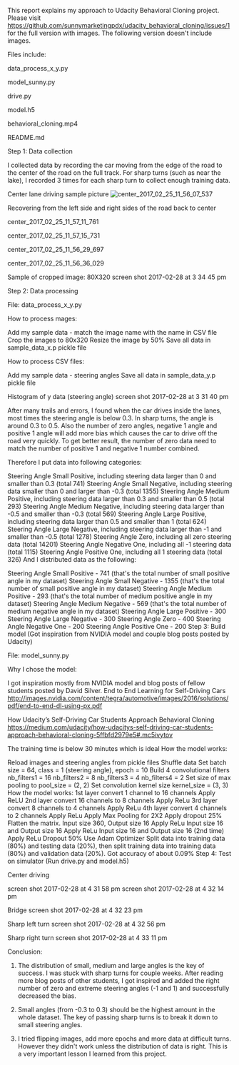 This report explains my approach to Udacity Behavioral Cloning project.
Please visit https://github.com/sunnymarketingpdx/udacity_behavioral_cloning/issues/1
for the full version with images. The following version doesn't include images.

Files include:

data_process_x_y.py

model_sunny.py

drive.py

model.h5

behavioral_cloning.mp4

README.md

Step 1: Data collection

I collected data by recording the car moving from the edge of the road to the center of the road on the full track. For sharp turns (such as near the lake), I recorded 3 times for each sharp turn to collect enough training data.

Center lane driving sample picture
![center_2017_02_25_11_56_07_537](https://cloud.githubusercontent.com/assets/11469505/23437375/bc0e3b9c-fdc2-11e6-8b00-2ede248a5971.jpg)

Recovering from the left side and right sides of the road back to center

center_2017_02_25_11_57_11_761

center_2017_02_25_11_57_15_731

center_2017_02_25_11_56_29_697

center_2017_02_25_11_56_36_029

Sample of cropped image: 80X320
screen shot 2017-02-28 at 3 34 45 pm

Step 2: Data processing

File: data_process_x_y.py

How to process mages:

Add my sample data - match the image name with the name in CSV file
Crop the images to 80x320
Resize the image by 50%
Save all data in sample_data_x.p pickle file

How to process CSV files:

Add my sample data - steering angles
Save all data in sample_data_y.p pickle file

Histogram of y data (steering angle)
screen shot 2017-02-28 at 3 31 40 pm

After many trails and errors, I found when the car drives inside the lanes, most times the steering angle is below 0.3. In sharp turns, the angle is around 0.3 to 0.5. Also the number of zero angles, negative 1 angle and positive 1 angle will add more bias which causes the car to drive off the road very quickly. To get better result, the number of zero data need to match the number of positive 1 and negative 1 number combined.

Therefore I put data into following categories:

Steering Angle Small Positive, including steering data larger than 0 and smaller than 0.3 (total 741)
Steering Angle Small Negative, including steering data smaller than 0 and larger than -0.3 (total 1355)
Steering Angle Medium Positive, including steering data larger than 0.3 and smaller than 0.5 (total 293)
Steering Angle Medium Negative, including steering data larger than -0.5 and smaller than -0.3 (total 569)
Steering Angle Large Positive, including steering data larger than 0.5 and smaller than 1 (total 624)
Steering Angle Large Negative, including steering data larger than -1 and smaller than -0.5 (total 1278)
Steering Angle Zero, including all zero steering data (total 14201)
Steering Angle Negative One, including all -1 steering data (total 1115)
Steering Angle Positive One, including all 1 steering data (total 326)
And I distributed data as the following:

Steering Angle Small Positive - 741 (that's the total number of small positive angle in my dataset)
Steering Angle Small Negative - 1355 (that's the total number of small positive angle in my dataset)
Steering Angle Medium Positive - 293 (that's the total number of medium positive angle in my dataset)
Steering Angle Medium Negative - 569 (that's the total number of medium negative angle in my dataset)
Steering Angle Large Positive - 300
Steering Angle Large Negative - 300
Steering Angle Zero - 400
Steering Angle Negative One - 200
Steering Angle Positive One - 200
Step 3: Build model (Got inspiration from NVIDIA model and couple blog posts posted by Udacity)

File: model_sunny.py

Why I chose the model:

I got inspiration mostly from NVIDIA model and blog posts of fellow students posted by David Silver.
End to End Learning for Self-Driving Cars
http://images.nvidia.com/content/tegra/automotive/images/2016/solutions/pdf/end-to-end-dl-using-px.pdf

How Udacity’s Self-Driving Car Students Approach Behavioral Cloning
https://medium.com/udacity/how-udacitys-self-driving-car-students-approach-behavioral-cloning-5ffbfd2979e5#.mc5ivytov

The training time is below 30 minutes which is ideal
How the model works:

Reload images and steering angles from pickle files
Shuffle data
Set batch size = 64, class = 1 (steering angle), epoch = 10
Build 4 convolutional filters
nb_filters1 = 16
nb_filters2 = 8
nb_filters3 = 4
nb_filters4 = 2
Set size of max pooling to pool_size = (2, 2)
Set convolution kernel size kernel_size = (3, 3)
How the model works:
1st layer convert 1 channel to 16 channels
Apply ReLU
2nd layer convert 16 channels to 8 channels
Apply ReLu
3rd layer convert 8 channels to 4 channels
Apply ReLu
4th layer convert 4 channels to 2 channels
Apply ReLu
Apply Max Pooling for 2X2
Apply dropout 25%
Flatten the matrix. Input size 360, Output size 16
Apply ReLu
Input size 16 and Output size 16
Apply ReLu
Input size 16 and Output size 16 (2nd time)
Apply ReLu
Dropout 50%
Use Adam Optimizer
Split data into training data (80%) and testing data (20%), then split training data into training data (80%) and validation data (20%).
Got accuracy of about 0.09%
Step 4: Test on simulator (Run drive.py and model.h5)

Center driving

screen shot 2017-02-28 at 4 31 58 pm
screen shot 2017-02-28 at 4 32 14 pm

Bridge
screen shot 2017-02-28 at 4 32 23 pm

Sharp left turn
screen shot 2017-02-28 at 4 32 56 pm

Sharp right turn
screen shot 2017-02-28 at 4 33 11 pm

Conclusion:

1. The distribution of small, medium and large angles is the key of success. I was stuck with sharp turns for couple weeks. After reading more blog posts of other students, I got inspired and added the right number of zero and extreme steering angles (-1 and 1) and successfully decreased the bias.

2. Small angles (from -0.3 to 0.3) should be the highest amount in the whole dataset. The key of passing sharp turns is to break it down to small steering angles.

3. I tried flipping images, add more epochs and more data at difficult turns. However they didn't work unless the distribution of data is right. This is a very important lesson I learned from this project.
